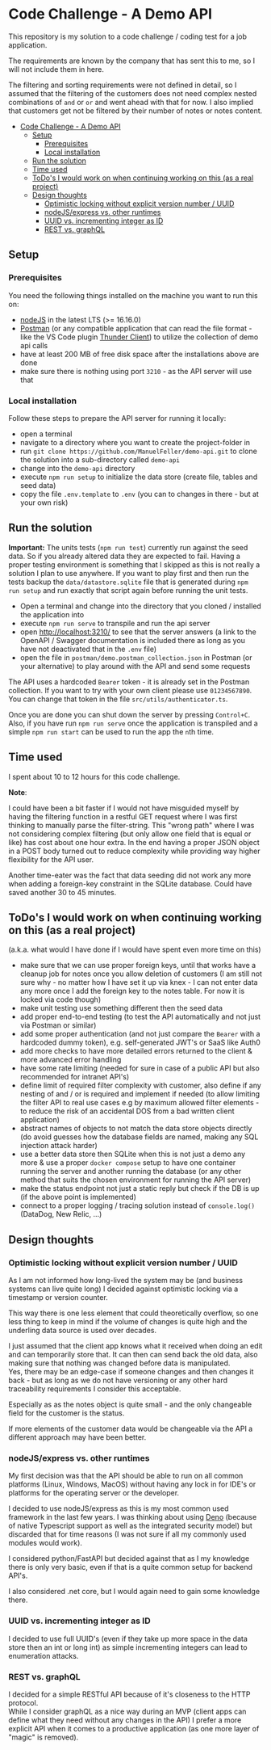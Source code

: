 # Code Challenge - A Demo API

This repository is my solution to a code challenge / coding test for a job application.

The requirements are known by the company that has sent this to me, so I will not include them in here.

The filtering and sorting requirements were not defined in detail, so I assumed that the filtering of the customers does not need complex nested combinations of `and` or `or` and went ahead with that for now. I also implied that customers get not be filtered by their number of notes or notes content.

- [Code Challenge - A Demo API](#code-challenge---a-demo-api)
	- [Setup](#setup)
		- [Prerequisites](#prerequisites)
		- [Local installation](#local-installation)
	- [Run the solution](#run-the-solution)
	- [Time used](#time-used)
	- [ToDo's I would work on when continuing working on this (as a real project)](#todos-i-would-work-on-when-continuing-working-on-this-as-a-real-project)
	- [Design thoughts](#design-thoughts)
		- [Optimistic locking without explicit version number / UUID](#optimistic-locking-without-explicit-version-number--uuid)
		- [nodeJS/express vs. other runtimes](#nodejsexpress-vs-other-runtimes)
		- [UUID vs. incrementing integer as ID](#uuid-vs-incrementing-integer-as-id)
		- [REST vs. graphQL](#rest-vs-graphql)

## Setup

### Prerequisites

You need the following things installed on the machine you want to run this on:

- [nodeJS](https://nodejs.org/en/) in the latest LTS (>= 16.16.0)
- [Postman](https://www.postman.com/) (or any compatible application that can read the file format - like the VS Code plugin [Thunder Client](https://www.thunderclient.com/)) to utilize the collection of demo api calls
- have at least 200 MB of free disk space after the installations above are done
- make sure there is nothing using port `3210` - as the API server will use that

### Local installation

Follow these steps to prepare the API server for running it locally:

- open a terminal
- navigate to a directory where you want to create the project-folder in
- run `git clone https://github.com/ManuelFeller/demo-api.git` to clone the solution into a sub-directory called `demo-api`
- change into the `demo-api` directory
- execute `npm run setup` to initialize the data store (create file, tables and seed data)
- copy the file `.env.template` to `.env` (you can to changes in there - but at your own risk)

## Run the solution

**Important:** The units tests (`npm run test`) currently run against the seed data. So if you already altered data they are expected to fail. Having a proper testing environment is something that I skipped as this is not really a solution I plan to use anywhere. If you want to play first and then run the tests backup the `data/datastore.sqlite` file that is generated during `npm run setup` and run exactly that script again before running the unit tests.

- Open a terminal and change into the directory that you cloned / installed the application into
- execute `npm run serve` to transpile and run the api server
- open [http://localhost:3210/](http://localhost:3210/) to see that the server answers (a link to the OpenAPI / Swagger documentation is included there as long as you have not deactivated that in the `.env` file)
- open the file in `postman/demo.postman_collection.json` in Postman (or your alternative) to play around with the API and send some requests

The API uses a hardcoded `Bearer` token - it is already set in the Postman collection. If you want to try with your own client please use `01234567890`. You can change that token in the file `src/utils/authenticator.ts`.

Once you are done you can shut down the server by pressing `Control+C`.  
Also, if you have run `npm run serve` once the application is transpiled and a simple `npm run start` can be used to run the app the `n`th time.

## Time used

I spent about 10 to 12 hours for this code challenge.

**Note**:

I could have been a bit faster if I would not have misguided myself by having the filtering function in a restful GET request where I was first thinking to manually parse the filter-string. This "wrong path" where I was not considering complex filtering (but only allow one field that is equal or like) has cost about one hour extra. In the end having a proper JSON object in a POST body turned out to reduce complexity while providing way higher flexibility for the API user.

Another time-eater was the fact that data seeding did not work any more when adding a foreign-key constraint in the SQLite database. Could have saved another 30 to 45 minutes.

## ToDo's I would work on when continuing working on this (as a real project)

(a.k.a. what would I have done if I would have spent even more time on this)

- make sure that we can use proper foreign keys, until that works have a cleanup job for notes once you allow deletion of customers (I am still not sure why - no matter how I have set it up via knex - I can not enter data any more once I add the foreign key to the notes table. For now it is locked via code though)
- make unit testing use something different then the seed data
- add proper end-to-end testing (to test the API automatically and not just via Postman or similar)
- add some proper authentication (and not just compare the `Bearer` with a hardcoded dummy token), e.g. self-generated JWT's or SaaS like Auth0
- add more checks to have more detailed errors returned to the client & more advanced error handling
- have some rate limiting (needed for sure in case of a public API but also recommended for intranet API's)
- define limit of required filter complexity with customer, also define if any nesting of and / or is required and implement if needed (to allow limiting the filter API to real use cases e.g by maximum allowed filter elements - to reduce the risk of an accidental DOS from a bad written client application)
- abstract names of objects to not match the data store objects directly (do avoid guesses how the database fields are named, making any SQL injection attack harder)
- use a better data store then SQLite when this is not just a demo any more & use a proper `docker compose` setup to have one container running the server and another running the database (or any other method that suits the chosen environment for running the API server)
- make the status endpoint not just a static reply but check if the DB is up (if the above point is implemented)
- connect to a proper logging / tracing solution instead of `console.log()` (DataDog, New Relic, ...)

## Design thoughts

### Optimistic locking without explicit version number / UUID

As I am not informed how long-lived the system may be (and business systems can live quite long) I decided against optimistic locking via a timestamp or version counter.

This way there is one less element that could theoretically overflow, so one less thing to keep in mind if the volume of changes is quite high and the underling data source is used over decades.

I just assumed that the client app knows what it received when doing an edit and can temporarily store that. It can then can send back the old data, also making sure that nothing was changed before data is manipulated.  
Yes, there may be an edge-case if someone changes and then changes it back - but as long as we do not have versioning or any other hard traceability requirements I consider this acceptable.

Especially as as the notes object is quite small - and the only changeable field for the customer is the status.

If more elements of the customer data would be changeable via the API a different approach may have been better.

### nodeJS/express vs. other runtimes

My first decision was that the API should be able to run on all common platforms (Linux, Windows, MacOS) without having any lock in for IDE's or platforms for the operating server or the developer.

I decided to use nodeJS/express as this is my most common used framework in the last few years. I was thinking about using [Deno](https://deno.land/) (because of native Typescript support as well as the integrated security model) but discarded that for time reasons (I was not sure if all my commonly used modules would work).

I considered python/FastAPI but decided against that as I my knowledge there is only very basic, even if that is a quite common setup for backend API's.

I also considered .net core, but I would again need to gain some knowledge there.

### UUID vs. incrementing integer as ID

I decided to use full UUID's (even if they take up more space in the data store then an int or long int) as simple incrementing integers can lead to enumeration attacks.

### REST vs. graphQL

I decided for a simple RESTful API because of it's closeness to the HTTP protocol.  
While I consider graphQL as a nice way during an MVP (client apps can define what they need without any changes in the API) I prefer a more explicit API when it comes to a productive application (as one more layer of "magic" is removed).
